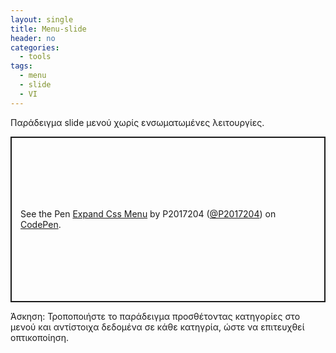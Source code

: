 ```yaml
---
layout: single
title: Menu-slide
header: no
categories:
  - tools
tags:
  - menu
  - slide
  - VI
---
```


Παράδειγμα slide μενού χωρίς ενσωματωμένες λειτουργίες.

<p class="codepen" data-height="265" data-theme-id="light" data-default-tab="html,result" data-user="P2017204" data-slug-hash="zYBevNz" style="height: 265px; box-sizing: border-box; display: flex; align-items: center; justify-content: center; border: 2px solid; margin: 1em 0; padding: 1em;" data-pen-title="Expand Css Menu">
  <span>See the Pen <a href="https://codepen.io/P2017204/pen/zYBevNz">
  Expand Css Menu</a> by P2017204 (<a href="https://codepen.io/P2017204">@P2017204</a>)
  on <a href="https://codepen.io">CodePen</a>.</span>
</p>
<script async src="https://static.codepen.io/assets/embed/ei.js"></script>

Άσκηση: Τροποποιήστε το παράδειγμα προσθέτοντας κατηγορίες στο μενού και αντίστοιχα δεδομένα σε κάθε κατηγρία, ώστε να επιτευχθεί οπτικοποίηση.
